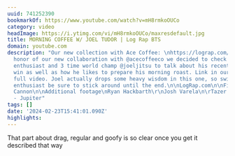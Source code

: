 ```yaml
---
uuid: 741252390
bookmarkOf: https://www.youtube.com/watch?v=mH8rmkoOUCo
category: video
headImage: https://i.ytimg.com/vi/mH8rmkoOUCo/maxresdefault.jpg
title: MORNING COFFEE W/ JOEL TUDOR | Log Rap BTS
domain: youtube.com
description: "Our new collection with Ace Coffee: \nhttps://lograp.com/products/log-rap-ace-coffee-kit\n\nIn
  honor of our new collaboration with @acecoffeeco we decided to check in with coffee
  enthusiast and 3 time world champ @joeljitsu to talk about his recent world title
  win as well as how he likes to prepare his morning roast. Link in our bio for the
  full video. Joel actually drops some heavy wisdom in this one, so switch stance
  enthusiast be sure to stick around until the end.\n\nLogRap.com\n\nFilmed/Edit\nRyan
  Cannon\n\nAdditional footage\nRyan Hackbarth\r\nJosh Varela\n\rTazer Landow\n\nMusic\nSubphylum
  - Jupiter"
tags: []
date: '2024-02-23T15:41:01.090Z'
highlights:
---
```


That part about drag, regular and goofy is so clear once you get it described that way


